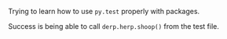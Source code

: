 Trying to learn how to use `py.test` properly with packages.

Success is being able to call `derp.herp.shoop()` from the test file.